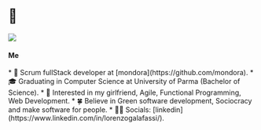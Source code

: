 # 👋

![](https://www.commpro.biz/wp-content/uploads/2019/03/Simplicity-Communications-Human-Behavior-A-Path-to-Reducing-Complexity.jpg)

<h4>Me</h4>
* 💼   Scrum fullStack developer at [mondora](https://github.com/mondora).
* 🎓   Graduating in Computer Science at University of Parma (Bachelor of Science).
* 🧐   Interested in my girlfriend, Agile, Functional Programming, Web Development.
* 🍀   Believe in Green software development, Sociocracy and make software for people.
* ✍🏻   Socials: [linkedin](https://www.linkedin.com/in/lorenzogalafassi/).
